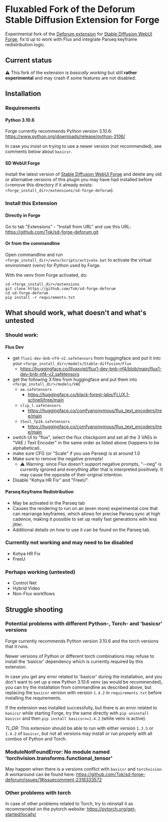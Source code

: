 
# Fluxabled Fork of the Deforum Stable Diffusion Extension for Forge

Experimental fork of the [Deforum extension](https://github.com/deforum-art/sd-forge-deforum)
for [Stable Diffusion WebUI Forge](https://github.com/lllyasviel/stable-diffusion-webui-forge), 
fix'd up to work with Flux and integrate Parseq keyframe redistribution logic.

## Current status

&#x26A0;&#xFE0F; This fork of the extension is _basically working_ but still **rather experimental** and may crash if some features are not disabled.

## Installation

### Requirements

#### Python 3.10.6
Forge currently recommends Python version 3.10.6: https://www.python.org/downloads/release/python-3106/

In case you insist on trying to use a newer version (not recommended), see comments below about `basicsr`.

#### SD WebUI Forge
Install the latest version of [Stable Diffusion WebUI Forge](https://github.com/lllyasviel/stable-diffusion-webui-forge) and delete any old or alternative versions of this plugin
you may have had installed before (=remove this directory if it already exists: `<forge_install_dir>/extensions/sd-forge-deforum`).

### Install this Extension

#### Directly in Forge

Go to tab "Extensions" - "Install from URL" and use this URL: https://github.com/Tok/sd-forge-deforum.git

#### Or from the commandline

Open commandline and run `<forge_install_dir>/venv/Scripts/activate.bat` 
to activate the virtual environment (venv) for Python used by Forge.

With the venv from Forge activated, do:

```
cd <forge_install_dir>/extensions
git clone https://github.com/Tok/sd-forge-deforum
cd sd-forge-deforum
pip install -r requirements.txt
```


## What should work, what doesn't and what's untested

### Should work:

#### Flux Dev
  * get `flux1-dev-bnb-nf4-v2.safetensors` from huggingface and put it into your `<forge_install_dir>/models/Stable-diffusion/Flux`
    * https://huggingface.co/lllyasviel/flux1-dev-bnb-nf4/blob/main/flux1-dev-bnb-nf4-v2.safetensors
  * get the following 3 files from huggingface and put them into `<forge_install_dir>/models/VAE`
    * `ae.safetensors`
      * https://huggingface.co/black-forest-labs/FLUX.1-schnell/tree/main
    * `clip_l.safetensors`
      * https://huggingface.co/comfyanonymous/flux_text_encoders/tree/main
    * `t5xxl_fp16.safetensors`
      * https://huggingface.co/comfyanonymous/flux_text_encoders/tree/main
  * switch UI to "flux", select the flux checkpoint and set all the 3 VAEs in "VAE / Text Encoder" in the same order as listed above (happens to be alphabetical).
  * make sure CFG (or "Scale" if you use Parseq) is at around 1.0
  * Make sure to remove the negative prompts!
    * &#x26A0;&#xFE0F; Warning: since Flux doesn't support negative prompts, "--neg" is currently ignored and everything after that is interpreted positively. 
      It may cause the opposite of their original intention.
  * Disable "Kohya HR Fix" and "FreeU".

#### Parseq Keyframe Redistribution
  * May be activated in the Parseq tab
  * Causes the rendering to run on an (even more) experimental core that can rearrange keyframes, which allows for precise Parseq sync at high cadence, making it possible to set up really fast generations with less jitter.
  * Additional details on how to use it can be found on the Parseq tab.

### Currently not working and may need to be disabled
* Kohya HR Fix
* FreeU

### Perhaps working (untested)
* Control Net
* Hybrid Video
* Non-Flux workflows

## Struggle shooting

### Potential problems with different Python-, Torch- and 'basicsr' versions

Forge currently recommends Python version 3.10.6 and the torch versions that it runs.

Newer versions of Python or different torch combinations may refuse to install the 'basicsr'
dependency which is currently required by this extension.

In case you get any error related to 'basicsr' during the installation, and you don't want to set up a new 
Python 3.10.6 venv (as would be recommended), you can try the installation from commandline as described above, 
but replacing the `basicsr` version with version `1.4.2` in `requirements.txt` before installing the requirements.

If the extension was installed successfully, but there is an error related to `basicsr` while starting Forge,
try the same directly with `pip uninstall basicsr` and then `pip install basicsr==1.4.2` (while venv is active).

*TL;DR:* This extension should be able to run with either version `1.3.5` or `1.4.2` of `basicsr`, 
but not all versions may install or run properly with all combos of Python and Torch.

### ModuleNotFoundError: No module named 'torchvision.transforms.functional_tensor'
May happen when there is a versions conflict with `basicsr` and `torchvision`.
A workaround can be found here: https://github.com/Tok/sd-forge-deforum/issues/1#issuecomment-2318333572

### Other problems with torch

In case of other problems related to Torch, try to reinstall it as recommended on the pytorch website:
https://pytorch.org/get-started/locally/
